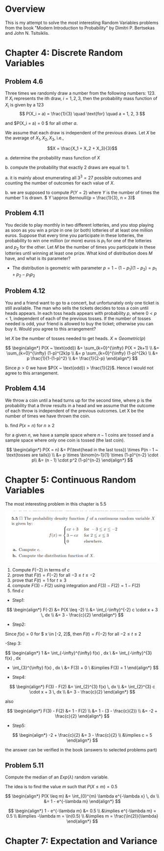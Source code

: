 # Overview

This is my attempt to solve the most interesting Random Variables problems from the book "Modern Introduction to Probability" by Dimitri P. Bertsekas and John N. Tsitsiklis.


# Chapter 4: Discrete Random Variables

## Problem 4.6


Three times we randomly draw a number from the following numbers:
123.
If $X_i$ represents the ith draw, $i = 1, 2, 3$, then the probability mass function
of $X_i$ is given by
a 123
$$
P(X_i = a) = \frac{1}{3} \quad \text{for} \quad a = 1, 2, 3
$$

and $P(X_i = a) = 0 $ for all other $a$. 

We assume that each draw is independent of the previous draws. Let $X$ be the average of $X_1, X_2, X_3$, i.e.,

$$X = \frac{X_1 + X_2 + X_3}{3}$$


a. determine the probability mass function of $X$ 

b. compute the probability that exactly 2 draws are equal to 1.


a. it is mainly about enumerating all $3^3 = 27$ possible outcomes and counting the number of outcomes for each value of $X$. 

b. we are supposed to compute $P(Y = 2)$ where $Y$ is the number of times the number 1 is drawn. $ Y \approx Bernoulli(p = \frac{1}{3}, n = 3)$ 


## Problem 4.11

You decide to play monthly in two different lotteries, and you stop playing as soon as you win a prize in one (or both) lotteries of at least one million euros. Suppose that every time you participate in these lotteries, the probability to win one million (or more) euros is $p_1$ for one of the lotteries and $p_2$ for the other. Let $M$ be the number of times you participate in these lotteries until winning at least one prize. What kind of distribution does $M$ have, and what is its parameter?


- The distribution is geometric with parameter $p = 1 - (1 - p_1)(1 - p_2) = p_1 + p_2 - p_1p_2$


## Problem 4.12

You and a friend want to go to a concert, but unfortunately only one ticket is still available. The man who sells the tickets decides to toss a coin until heads appears. In each toss heads appears with probability $p$, where $0 <p< 1$, independent of each of the previous tosses. If the number of tosses needed is odd, your friend is allowed to buy the ticket; otherwise you can buy it. Would you agree to this arrangement?

let $X$ be the number of tosses needed to get heads. $X \approx Geometric(p)$ 

$$
\begin{align*}
P(X ~ \text{odd}) &= \sum_{k=0}^{\infty} P(X = 2k+1) \\
&= \sum_{k=0}^{\infty} (1-p)^{2k}p \\
&= p \sum_{k=0}^{\infty} (1-p)^{2k} \\
&= p \frac{1}{1-(1-p)^2} \\
&= \frac{1}{2-p}
\end{align*}
$$

Since $p > 0$ we have $P(X ~ \text{odd}) > \frac{1}{2}$. Hence I would not agree to this arrangement. 


## Problem 4.14

We throw a coin until a head turns up for the second time, where p is the
probability that a throw results in a head and we assume that the outcome
of each throw is independent of the previous outcomes. Let X be the number
of times we have thrown the coin. 

b. find $P(x = n)$ for $n \geq 2$ 


for a given $n$, we have a sample space where $n - 1$ coins are tossed
and a sample space where only one coin is tossed (the last coin). 


$$
\begin{align*}
P(X = n) &= P(\text{head in the last toss}) \times P(n - 1 ~ \text{tosses are tails}) \\
&= p \times \binom{n-1}{1} \times (1-p)^{n-2} \cdot p\\
&= (n - 1) \cdot p^2 (1-p)^{n-2}
\end{align*}
$$



# Chapter 5: Continuous Random Variables

The most interesting problem in this chapter is 5.5

![](image.png)

1. Compute $F(-2)$ in terms of $c$
2. prove that $F(t) = F(-2)$ for all $-3 \leq t \leq -2$
3. prove that $F(t) = 1$ for $t \geq 3$
4. compute $F(3) - F(2)$ using integration and $F(3) - F(2) = 1 - F(2)$
5. find $c$


- Step1:

$$
\begin{align*}
F(-2) &= P(X \leq -2) \\
&= \int_{-\infty}^{-2} c \cdot x + 3 \, dx \\
&= 3 - \frac{c}{2} 
\end{align*}
$$

- Step2:

Since $f(x) = 0$ for $ x \in [-2, 2]$, then $F(t) = F(-2)$ for all $-2 \leq t \leq 2$


-Step 3:

$$
\begin{align*}
1 &= \int_{-\infty}^{\infty} f(x) \, dx \\
&= \int_{-\infty}^{3} f(x) \, dx
+ \int_{3}^{\infty} f(x) \, dx \\
&= F(3) + 0 \\ 
&\implies F(3) = 1
\end{align*}
$$

- Step4:

$$
\begin{align*}
F(3) - F(2) &= \int_{2}^{3} f(x) \, dx \\
&= \int_{2}^{3} c \cdot x + 3 \, dx \\
&= 3 - \frac{c}{2} 
\end{align*}
$$


also 

$$
\begin{align*}
F(3) - F(2) &= 1 - F(2) \\
&= 1 - (3 - \frac{c}{2}) \\
&= -2 + \frac{c}{2}
\end{align*}
$$


- Step5:

$$
\begin{align*}
-2 + \frac{c}{2} &= 3 - \frac{c}{2} \\
&\implies c = 5
\end{align*}
$$


the answer can be verified in the book (answers to selected problems part)


## Problem 5.11

Compute the median of an $Exp(\lambda)$ random variable. 

The idea is to find the value $m$ such that $P(X \leq m) = 0.5$

$$
\begin{align*}
P(X \leq m) &= \int_{0}^{m} \lambda e^{-\lambda x} \, dx \\
&= 1 - e^{-\lambda m}
\end{align*}
$$


$$
\begin{align*}
1 - e^{-\lambda m} &= 0.5 \\
&\implies e^{-\lambda m} = 0.5 \\
&\implies -\lambda m = \ln(0.5) \\
&\implies m = \frac{\ln(2)}{\lambda}
\end{align*}
$$



# Chapter 7: Expectation and Variance










